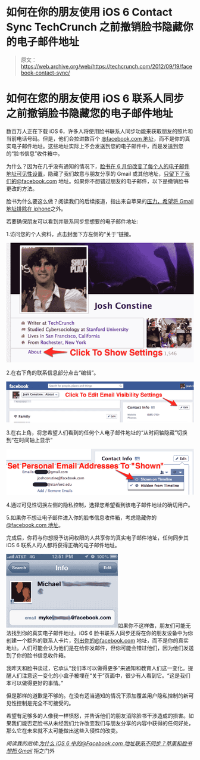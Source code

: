 # 如何在你的朋友使用 iOS 6 Contact Sync TechCrunch 之前撤销脸书隐藏你的电子邮件地址

> 原文：<https://web.archive.org/web/https://techcrunch.com/2012/09/19/facebook-contact-sync/>

# 如何在您的朋友使用 iOS 6 联系人同步之前撤销脸书隐藏您的电子邮件地址

数百万人正在下载 iOS 6，许多人将使用脸书联系人同步功能来获取朋友的照片和当前电话号码。但是，他们会拉进数百个 [@facebook.com 地址](https://web.archive.org/web/20221124024841/https://beta.techcrunch.com/2012/04/13/facebook-one-ups-google-with-a-kind-of-facebook-your-fb-email-timeline-names-are-now-linked-up/)，而不是你的真实电子邮件地址。这些地址实际上不会发送到您的电子邮件中，而是发送到您的“脸书信息”收件箱中。

为什么？因为在几乎没有通知的情况下，[脸书在 6 月份改变了每个人的电子邮件地址可见性设置](https://web.archive.org/web/20221124024841/https://beta.techcrunch.com/2012/06/25/facebook-email-address/)，隐藏了我们故意与朋友分享的 Gmail 或其他地址，只留下了我们的@facebook.com 地址。如果你不想错过朋友的电子邮件，以下是撤销脸书更改的方法。

脸书为什么要这么做？阅读我们的后续报道，指出来自苹果的[压力，希望将 Gmail 地址排除在 iphone](https://web.archive.org/web/20221124024841/https://beta.techcrunch.com/2012/09/20/facebook-email-contact-sync/)之外。

若要确保朋友可以看到并联系同步您想要的电子邮件地址:

1.访问您的个人资料，点击封面下方左侧的“关于”链接。

![](img/f78a7c0f6d4ab00ec5473501445ff633.png "facebook-timeline-about-1")

2.在右下角的联系信息部分点击“编辑”。

![](img/19ef8b9a88a050204d7e5f35ace058d7.png "facebook-edit-settings-2")

3.在右上角，将您希望人们看到的任何个人电子邮件地址的“从时间轴隐藏”切换到“在时间轴上显示”

![](img/0b0a4dd95a768fc86d43e6c246b0bc6f.png "facebook-edit-visibility-email-done-2")

4.通过可见性切换左侧的隐私控制，选择您希望看到该电子邮件地址的确切用户。

5.如果你不想让电子邮件进入你的脸书信息收件箱，考虑隐藏你的 [@facebook.com 地址](https://web.archive.org/web/20221124024841/http://www.facebook.com/help/?faq=224049364288051#How-do-I-use-my-@facebook.com-email-address?)。

完成后，你将与你想授予访问权限的人共享你的真实电子邮件地址，任何同步其 iOS 6 联系人的人都将获得正确的电子邮件地址。

![](img/a08ebaacc0201b766b2a224f9ad3d171.png "Facebook Syncs Facebook Email Addresses.18 PM copy")如果你不这样做，朋友们可能无法找到你的真实电子邮件地址。iOS 6 脸书联系人同步还将在你的朋友设备中为你创建一个额外的联系人卡片，列出你的@facebook.com 地址，而不是你的真实地址。人们可能会认为他们是在给你发邮件，但你可能会错过他们，因为他们发送到了你的脸书信息收件箱。

我昨天和脸书谈过，它承认“我们本可以做得更多”来通知和教育人们这一变化。提醒人们注意这一变化的小盒子被埋在“关于”页面中，很少有人看到它。“这是我们本可以做得更好的事情。”

但是那样的道歉是不够的。在没有适当通知的情况下添加覆盖用户隐私控制的新可见性控制是完全不可接受的。

希望有足够多的人像我一样愤怒，并告诉他们的朋友消除脸书干涉造成的损害。如果我们能否定脸书从未经我们允许改变我们与朋友分享的内容中获得的任何好处，那么它在未来就不太可能做出这些入侵性的改变。

*阅读我的后续:[为什么 iOS 6 中的@Facebook.com 地址联系不同步？苹果和脸书想把 Gmail](https://web.archive.org/web/20221124024841/https://beta.techcrunch.com/2012/09/20/facebook-email-contact-sync/)* 拒之门外